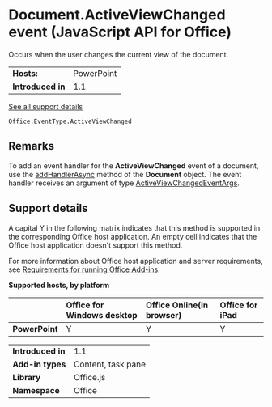 
# Document.ActiveViewChanged event (JavaScript API for Office)
Occurs when the user changes the current view of the document.

|||
|:-----|:-----|
|**Hosts:**|PowerPoint|
|**Introduced in**|1.1|
[See all support details](#bk_support)

```
Office.EventType.ActiveViewChanged
```


## Remarks

To add an event handler for the  **ActiveViewChanged** event of a document, use the [addHandlerAsync](../reference/shared/document/addhandlerasync-method.md) method of the **Document** object. The event handler receives an argument of type [ActiveViewChangedEventArgs](../reference/shared/document/activeviewchangedeventargs-object/documentactiveviewchangedeventargs-object.md).


## Support details
<a name="bk_support"> </a>

A capital Y in the following matrix indicates that this method is supported in the corresponding Office host application. An empty cell indicates that the Office host application doesn't support this method.

For more information about Office host application and server requirements, see [Requirements for running Office Add-ins](http://msdn.microsoft.com/library/67340567-bb9a-498c-96d3-3f52f28c16bc%28Office.15%29.aspx).


**Supported hosts, by platform**


||**Office for Windows desktop**|**Office Online(in browser)**|**Office for iPad**|
|:-----|:-----|:-----|:-----|
|**PowerPoint**|Y|Y|Y|

|||
|:-----|:-----|
|**Introduced in**|1.1|
|**Add-in types**|Content, task pane|
|**Library**|Office.js|
|**Namespace**|Office|
